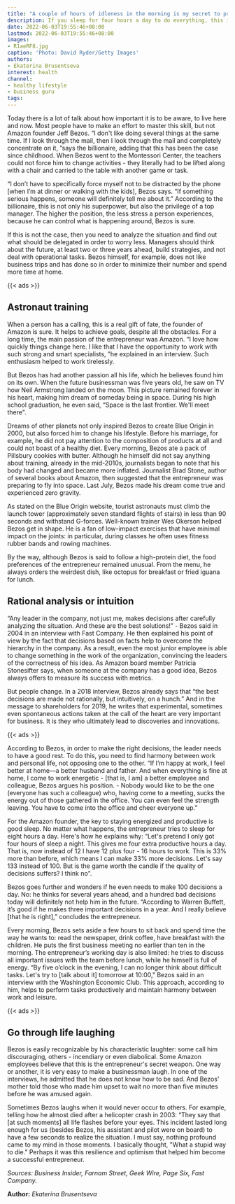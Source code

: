 ```yaml
---
title: "A couple of hours of idleness in the morning is my secret to productivity: Jeff Bezos"
description: If you sleep for four hours a day to do everything, this is the wrong position, says Amazon founder Jeff Bezos. The businessman himself sleeps for eight hours and lazes in the morning. Thanks to this, he remains productive and does not lose focus.
date: 2022-06-03T19:55:46+08:00
lastmod: 2022-06-03T19:55:46+08:00
images:
- R1aeRF8.jpg
caption: 'Photo: David Ryder/Getty Images'
authors:
- Ekaterina Brusentseva
interest: health
channel: 
- healthy lifestyle
- business guru
tags: 
---
```


Today there is a lot of talk about how important it is to be aware, to live here and now. Most people have to make an effort to master this skill, but not Amazon founder Jeff Bezos. “I don't like doing several things at the same time. If I look through the mail, then I look through the mail and completely concentrate on it, ”says the billionaire, adding that this has been the case since childhood. When Bezos went to the Montessori Center, the teachers could not force him to change activities - they literally had to be lifted along with a chair and carried to the table with another game or task.

“I don’t have to specifically force myself not to be distracted by the phone \[when I’m at dinner or walking with the kids\], Bezos says. “If something serious happens, someone will definitely tell me about it.” According to the billionaire, this is not only his superpower, but also the privilege of a top manager. The higher the position, the less stress a person experiences, because he can control what is happening around, Bezos is sure.

If this is not the case, then you need to analyze the situation and find out what should be delegated in order to worry less. Managers should think about the future, at least two or three years ahead, build strategies, and not deal with operational tasks. Bezos himself, for example, does not like business trips and has done so in order to minimize their number and spend more time at home.

{{< ads >}}

Astronaut training
------------------

When a person has a calling, this is a real gift of fate, the founder of Amazon is sure. It helps to achieve goals, despite all the obstacles. For a long time, the main passion of the entrepreneur was Amazon. “I love how quickly things change here. I like that I have the opportunity to work with such strong and smart specialists, ”he explained in an interview. Such enthusiasm helped to work tirelessly.

But Bezos has had another passion all his life, which he believes found him on its own. When the future businessman was five years old, he saw on TV how Neil Armstrong landed on the moon. This picture remained forever in his heart, making him dream of someday being in space. During his high school graduation, he even said, “Space is the last frontier. We'll meet there".

Dreams of other planets not only inspired Bezos to create Blue Origin in 2000, but also forced him to change his lifestyle. Before his marriage, for example, he did not pay attention to the composition of products at all and could not boast of a healthy diet. Every morning, Bezos ate a pack of Pillsbury cookies with butter. Although he himself did not say anything about training, already in the mid-2010s, journalists began to note that his body had changed and became more inflated. Journalist Brad Stone, author of several books about Amazon, then suggested that the entrepreneur was preparing to fly into space. Last July, Bezos made his dream come true and experienced zero gravity.

As stated on the Blue Origin website, tourist astronauts must climb the launch tower (approximately seven standard flights of stairs) in less than 90 seconds and withstand G-forces. Well-known trainer Wes Okerson helped Bezos get in shape. He is a fan of low-impact exercises that have minimal impact on the joints: in particular, during classes he often uses fitness rubber bands and rowing machines.

By the way, although Bezos is said to follow a high-protein diet, the food preferences of the entrepreneur remained unusual. From the menu, he always orders the weirdest dish, like octopus for breakfast or fried iguana for lunch.

Rational analysis or intuition
------------------------------

“Any leader in the company, not just me, makes decisions after carefully analyzing the situation. And these are the best solutions!” \- Bezos said in 2004 in an interview with Fast Company. He then explained his point of view by the fact that decisions based on facts help to overcome the hierarchy in the company. As a result, even the most junior employee is able to change something in the work of the organization, convincing the leaders of the correctness of his idea. As Amazon board member Patricia Stonesifter says, when someone at the company has a good idea, Bezos always offers to measure its success with metrics.

But people change. In a 2018 interview, Bezos already says that “the best decisions are made not rationally, but intuitively, on a hunch.” And in the message to shareholders for 2019, he writes that experimental, sometimes even spontaneous actions taken at the call of the heart are very important for business. It is they who ultimately lead to discoveries and innovations.

{{< ads >}}

According to Bezos, in order to make the right decisions, the leader needs to have a good rest. To do this, you need to find harmony between work and personal life, not opposing one to the other. “If I’m happy at work, I feel better at home—a better husband and father. And when everything is fine at home, I come to work energetic - \[that is, I am\] a better employee and colleague, Bezos argues his position. \- Nobody would like to be the one (everyone has such a colleague) who, having come to a meeting, sucks the energy out of those gathered in the office. You can even feel the strength leaving. You have to come into the office and cheer everyone up.”

For the Amazon founder, the key to staying energized and productive is good sleep. No matter what happens, the entrepreneur tries to sleep for eight hours a day. Here's how he explains why: “Let's pretend I only got four hours of sleep a night. This gives me four extra productive hours a day. That is, now instead of 12 I have 12 plus four - 16 hours to work. This is 33% more than before, which means I can make 33% more decisions. Let's say 133 instead of 100. But is the game worth the candle if the quality of decisions suffers? I think no".

Bezos goes further and wonders if he even needs to make 100 decisions a day. No: he thinks for several years ahead, and a hundred bad decisions today will definitely not help him in the future. “According to Warren Buffett, it’s good if he makes three important decisions in a year. And I really believe \[that he is right\],” concludes the entrepreneur.

Every morning, Bezos sets aside a few hours to sit back and spend time the way he wants to: read the newspaper, drink coffee, have breakfast with the children. He puts the first business meeting no earlier than ten in the morning. The entrepreneur’s working day is also limited: he tries to discuss all important issues with the team before lunch, while he himself is full of energy. “By five o’clock in the evening, I can no longer think about difficult tasks. Let's try to \[talk about it\] tomorrow at 10:00," Bezos said in an interview with the Washington Economic Club. This approach, according to him, helps to perform tasks productively and maintain harmony between work and leisure.

{{< ads >}}

Go through life laughing
------------------------

Bezos is easily recognizable by his characteristic laughter: some call him discouraging, others - incendiary or even diabolical. Some Amazon employees believe that this is the entrepreneur's secret weapon. One way or another, it is very easy to make a businessman laugh. In one of the interviews, he admitted that he does not know how to be sad. And Bezos' mother told those who made him upset to wait no more than five minutes before he was amused again.

Sometimes Bezos laughs when it would never occur to others. For example, telling how he almost died after a helicopter crash in 2003: “They say that \[at such moments\] all life flashes before your eyes. This incident lasted long enough for us (besides Bezos, his assistant and pilot were on board) to have a few seconds to realize the situation. I must say, nothing profound came to my mind in those moments. I basically thought, "What a stupid way to die." Perhaps it was this resilience and optimism that helped him become a successful entrepreneur.

_Sources: Business Insider, Farnam Street, Geek Wire, Page Six, Fast Company._

**Author:** *Ekaterina Brusentseva*
